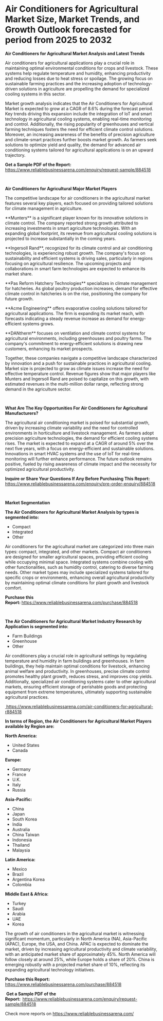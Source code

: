 <p><h1>Air Conditioners for Agricultural Market Size, Market Trends, and Growth Outlook forecasted for period from 2025 to 2032</h1></p><p><strong>Air Conditioners for Agricultural Market Analysis and Latest Trends</strong></p>
<p><p>Air conditioners for agricultural applications play a crucial role in maintaining optimal environmental conditions for crops and livestock. These systems help regulate temperature and humidity, enhancing productivity and reducing losses due to heat stress or spoilage. The growing focus on sustainable farming practices and the increasing adoption of technology-driven solutions in agriculture are propelling the demand for specialized cooling systems in this sector.</p><p>Market growth analysis indicates that the Air Conditioners for Agricultural Market is expected to grow at a CAGR of 8.6% during the forecast period. Key trends driving this expansion include the integration of IoT and smart technology in agricultural cooling systems, enabling real-time monitoring and control. Additionally, the rising popularity of greenhouses and vertical farming techniques fosters the need for efficient climate control solutions. Moreover, an increasing awareness of the benefits of precision agriculture and climate-smart practices further boosts market growth. As farmers seek solutions to optimize yield and quality, the demand for advanced air conditioning systems tailored for agricultural applications is on an upward trajectory.</p></p>
<p><strong>Get a Sample PDF of the Report:&nbsp;</strong> <a href="https://www.reliablebusinessarena.com/enquiry/request-sample/884518?utm_campaign=2391&utm_medium=2&utm_source=Github&utm_content=ia&utm_term=25022025&utm_id=air-conditioners-for-agricultural">https://www.reliablebusinessarena.com/enquiry/request-sample/884518</a></p>
<p>&nbsp;</p>
<p><strong>Air Conditioners for Agricultural Major Market Players</strong></p>
<p><p>The competitive landscape for air conditioners in the agricultural market features several key players, each focused on providing tailored solutions for climate management in agriculture. </p><p>**Munters** is a significant player known for its innovative solutions in climate control. The company reported strong growth attributed to increasing investments in smart agriculture technologies. With an expanding global footprint, its revenue from agricultural cooling solutions is projected to increase substantially in the coming years.</p><p>**Ingersoll Rand**, recognized for its climate control and air conditioning technologies, is experiencing robust growth. The company's focus on sustainability and efficient systems is driving sales, particularly in regions focusing on agricultural resilience. The upcoming projects and collaborations in smart farm technologies are expected to enhance its market share.</p><p>**Pas Reform Hatchery Technologies** specializes in climate management for hatcheries. As global poultry production increases, demand for effective climate control in hatcheries is on the rise, positioning the company for future growth.</p><p>**Acme Engineering** offers evaporative cooling solutions tailored for agricultural applications. The firm is expanding its market reach, with forecasts indicating a steady revenue increase as demand for energy-efficient systems grows.</p><p>**DANtherm** focuses on ventilation and climate control systems for agricultural environments, including greenhouses and poultry farms. The company's commitment to energy-efficient solutions is drawing new customers, enhancing its market prospects.</p><p>Together, these companies navigate a competitive landscape characterized by innovation and a push for sustainable practices in agricultural cooling. Market size is projected to grow as climate issues increase the need for effective temperature control. Revenue figures show that major players like Munters and Ingersoll Rand are poised to capitalize on this growth, with estimated revenues in the multi-million dollar range, reflecting strong demand in the agriculture sector.</p></p>
<p>&nbsp;</p>
<p><strong>What Are The Key Opportunities For Air Conditioners for Agricultural Manufacturers?</strong></p>
<p><p>The agricultural air conditioning market is poised for substantial growth, driven by increasing climate variability and the need for controlled environments in horticulture and livestock management. As farmers adopt precision agriculture technologies, the demand for efficient cooling systems rises. The market is expected to expand at a CAGR of around 5% over the next five years, with a focus on energy-efficient and sustainable solutions. Innovations in smart HVAC systems and the use of IoT for real-time monitoring will further enhance performance. The future outlook remains positive, fueled by rising awareness of climate impact and the necessity for optimized agricultural productivity.</p></p>
<p><strong>Inquire or Share Your Questions If Any Before Purchasing This Report:</strong> <a href="https://www.reliablebusinessarena.com/enquiry/pre-order-enquiry/884518?utm_campaign=2391&utm_medium=2&utm_source=Github&utm_content=ia&utm_term=25022025&utm_id=air-conditioners-for-agricultural">https://www.reliablebusinessarena.com/enquiry/pre-order-enquiry/884518</a></p>
<p>&nbsp;</p>
<p><strong>Market Segmentation</strong></p>
<p><strong>The Air Conditioners for Agricultural Market Analysis by types is segmented into:</strong></p>
<p><ul><li>Compact</li><li>Integrated</li><li>Other</li></ul></p>
<p><p>Air conditioners for the agricultural market are categorized into three main types: compact, integrated, and other markets. Compact air conditioners are designed for smaller agricultural spaces, providing efficient cooling while occupying minimal space. Integrated systems combine cooling with other functionalities, such as humidity control, catering to diverse farming needs. Other market types may include specialized systems tailored for specific crops or environments, enhancing overall agricultural productivity by maintaining optimal climate conditions for plant growth and livestock comfort.</p></p>
<p><strong>Purchase this Report:&nbsp;</strong><a href="https://www.reliablebusinessarena.com/purchase/884518?utm_campaign=2391&utm_medium=2&utm_source=Github&utm_content=ia&utm_term=25022025&utm_id=air-conditioners-for-agricultural">https://www.reliablebusinessarena.com/purchase/884518</a></p>
<p>&nbsp;</p>
<p><strong>The Air Conditioners for Agricultural Market Industry Research by Application is segmented into:</strong></p>
<p><ul><li>Farm Buildings</li><li>Greenhouse</li><li>Other</li></ul></p>
<p><p>Air conditioners play a crucial role in agricultural settings by regulating temperature and humidity in farm buildings and greenhouses. In farm buildings, they help maintain optimal conditions for livestock, enhancing animal welfare and productivity. In greenhouses, precise climate control promotes healthy plant growth, reduces stress, and improves crop yields. Additionally, specialized air conditioning systems cater to other agricultural markets, ensuring efficient storage of perishable goods and protecting equipment from extreme temperatures, ultimately supporting sustainable agricultural practices.</p></p>
<p><a href="https://www.reliablebusinessarena.com/air-conditioners-for-agricultural-r884518?utm_campaign=2391&utm_medium=2&utm_source=Github&utm_content=ia&utm_term=25022025&utm_id=air-conditioners-for-agricultural">&nbsp;https://www.reliablebusinessarena.com/air-conditioners-for-agricultural-r884518</a></p>
<p><strong>In terms of Region, the Air Conditioners for Agricultural Market Players available by Region are:</strong></p>
<p>
    <p> <strong> North America: </strong>
        <ul>
            <li>United States</li>
            <li>Canada</li>
        </ul>
        </p> 
    <p> <strong> Europe: </strong>
        <ul>
            <li>Germany</li>
            <li>France</li>
            <li>U.K.</li>
            <li>Italy</li>
            <li>Russia</li>
        </ul>
        </p> 
    <p> <strong> Asia-Pacific: </strong>
        <ul>
            <li>China</li>
            <li>Japan</li>
            <li>South Korea</li>
            <li>India</li>
            <li>Australia</li>
            <li>China Taiwan</li>
            <li>Indonesia</li>
            <li>Thailand</li>
            <li>Malaysia</li>
        </ul>
        </p> 
    <p> <strong> Latin America: </strong>
        <ul>
            <li>Mexico</li>
            <li>Brazil</li>
            <li>Argentina Korea</li>
            <li>Colombia</li>
        </ul>
        </p> 
    <p> <strong> Middle East & Africa: </strong>
        <ul>
            <li>Turkey</li>
            <li>Saudi</li>
            <li>Arabia</li>
            <li>UAE</li>
            <li>Korea</li>
        </ul>
    </p>
    </p>
<p><p>The growth of air conditioners in the agricultural market is witnessing significant momentum, particularly in North America (NA), Asia-Pacific (APAC), Europe, the USA, and China. APAC is expected to dominate the market, driven by increasing agricultural productivity and climate variability, with an anticipated market share of approximately 45%. North America will follow closely at around 25%, while Europe holds a share of 20%. China is emerging robustly with a projected market share of 10%, reflecting its expanding agricultural technology initiatives.</p></p>
<p><strong>Purchase this Report: </strong><a href="https://www.reliablebusinessarena.com/purchase/884518?utm_campaign=2391&utm_medium=2&utm_source=Github&utm_content=ia&utm_term=25022025&utm_id=air-conditioners-for-agricultural">https://www.reliablebusinessarena.com/purchase/884518</a></p>
<p>&nbsp;<strong>Get a Sample PDF of the Report:&nbsp;&nbsp;</strong><a href="https://www.reliablebusinessarena.com/enquiry/request-sample/884518?utm_campaign=2391&utm_medium=2&utm_source=Github&utm_content=ia&utm_term=25022025&utm_id=air-conditioners-for-agricultural">https://www.reliablebusinessarena.com/enquiry/request-sample/884518</a></p>
<p><strong></strong></p>
<p>Check more reports on <a href="https://www.reliablebusinessarena.com/?utm_campaign=2391&utm_medium=2&utm_source=Github&utm_content=ia&utm_term=25022025&utm_id=air-conditioners-for-agricultural">https://www.reliablebusinessarena.com/</a></p>